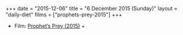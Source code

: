 +++
date = "2015-12-06"
title = "6 December 2015 (Sunday)"
layout = "daily-diet"
films = ["prophets-prey-2015"]
+++

<ul>
<li class="entry Film">Film: <a href="/films/prophets-prey-2015">Prophet’s Prey (2015)</a> +</li>
</ul>